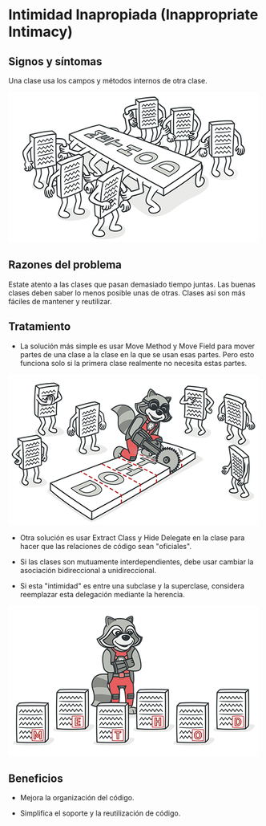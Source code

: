 # Intimidad Inapropiada (Inappropriate Intimacy)

## Signos y síntomas

Una clase usa los campos y métodos internos de otra clase.

![](/CodeSmell/assets/inappropriate-intimacy-01.png)

## Razones del problema

Estate atento a las clases que pasan demasiado tiempo juntas. Las buenas clases deben saber lo menos posible unas de otras.
Clases asi son más fáciles de mantener y reutilizar.

## Tratamiento

- La solución más simple es usar Move Method y Move Field para mover partes de una clase a la clase en la que se usan esas partes. Pero esto funciona solo si la primera clase realmente no necesita estas partes.

![](/CodeSmell/assets/inappropriate-intimacy-02.png)

- Otra solución es usar Extract Class y Hide Delegate en la clase para hacer que las relaciones de código sean "oficiales".

- Si las clases son mutuamente interdependientes, debe usar cambiar la asociación bidireccional a unidireccional.

- Si esta "intimidad" es entre una subclase y la superclase, considera reemplazar esta delegación mediante la herencia.

![](/CodeSmell/assets/inappropriate-intimacy-03.png)

## Beneficios

- Mejora la organización del código.

- Simplifica el soporte y la reutilización de código.


